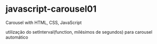 # javascript-carousel01
Carousel with HTML, CSS, JavaScript

utilização do
setInterval(function, milésimos de segundos)
para carousel automático
